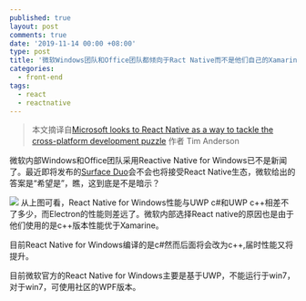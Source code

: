```yaml
---
published: true
layout: post
comments: true
date: '2019-11-14 00:00 +08:00'
type: post
title: '微软Windows团队和Office团队都倾向于Ract Native而不是他们自己的Xamarin'
categories:
  - front-end
tags:
  - react
  - reactnative
---
```

> 本文摘译自[Microsoft looks to React Native as a way to tackle the cross-platform development puzzle](https://www.theregister.co.uk/2019/11/07/microsoft_react_native/) 作者 Tim Anderson

微软内部Windows和Office团队采用Reactive Native for Windows已不是新闻了。最近即将发布的[Surface Duo](https://www.theregister.co.uk/2019/10/02/microsoft_surface_phone/)会不会也将接受React Native生态，微软给出的答案是“希望是”，瞧，这到底是不是暗示？

![](https://regmedia.co.uk/2019/11/07/memory.jpg?x=648&y=342&infer_y=1)
从上图可看，React Native for Windows性能与UWP c#和UWP c++相差不了多少，而Electron的性能则差远了。微软内部选择React native的原因也是由于他们使用的是c++版本性能优于Xamarine。

目前React Native for Windows编译的是c#然而后面将会改为c++,届时性能又将提升。

目前微软官方的React Native for Windows主要是基于UWP，不能运行于win7，对于win7，可使用社区的WPF版本。



